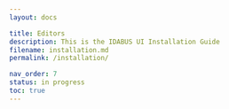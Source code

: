 ```yaml
---
layout: docs

title: Editors
description: This is the IDABUS UI Installation Guide
filename: installation.md
permalink: /installation/

nav_order: 7
status: in progress
toc: true
---
```

